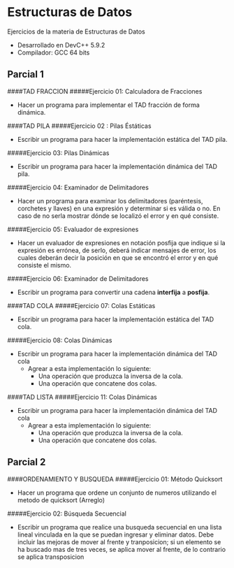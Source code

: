Estructuras de Datos
====================
Ejercicios de la materia de Estructuras de Datos

 - Desarrollado en DevC++ 5.9.2
 - Compilador: GCC 64 bits


Parcial 1
---------

####TAD FRACCION
#####Ejercicio 01: Calculadora de Fracciones
 - Hacer un programa para implementar el TAD fracción de forma dinámica.


####TAD PILA
#####Ejercicio 02 : Pilas Éstáticas
 - Escribir un programa para hacer la implementación estática del TAD pila.

#####Ejercicio 03: Pilas Dinámicas
 - Escribir un programa para hacer la implementación dinámica del TAD pila.

#####Ejercicio 04: Examinador de Delimitadores
 - Hacer un programa para examinar los delimitadores (paréntesis, corchetes y llaves) en una expresión y determinar si es válida o no. En caso de no serla mostrar dónde se localizó el error y en qué consiste.

#####Ejercicio 05: Evaluador de expresiones
 - Hacer un evaluador de expresiones en notación posfija que indique si la expresión es errónea, de serlo, deberá indicar mensajes de error, los cuales deberán decir la posición en que se encontró el error y en qué consiste el mismo.

#####Ejercicio 06: Examinador de Delimitadores
 - Escribir un programa para convertir una cadena **interfija** a **posfija**.


####TAD COLA
#####Ejercicio 07: Colas Estáticas
 - Escribir un programa para hacer la implementación estática del TAD cola.

#####Ejercicio 08: Colas Dinámicas
  - Escribir un programa para hacer la implementación dinámica del TAD cola
      + Agrear a esta implementación lo siguiente:
          * Una operación que produzca la inversa de la cola.
          * Una operación que concatene dos colas.


####TAD LISTA
#####Ejercicio 11: Colas Dinámicas
  - Escribir un programa para hacer la implementación dinámica del TAD cola
      + Agrear a esta implementación lo siguiente:
          * Una operación que produzca la inversa de la cola.
          * Una operación que concatene dos colas.



Parcial 2
---------

####ORDENAMIENTO Y BUSQUEDA
#####Ejercicio 01: Método Quicksort
  - Hacer un programa que ordene un conjunto de numeros utilizando el metodo de quicksort (Arreglo)

#####Ejercicio 02: Búsqueda Secuencial
  - Escribir un programa que realice una busqueda secuencial en una lista lineal vinculada en la que se puedan ingresar y eliminar datos. Debe incluir las mejoras de mover al frente y tranposicion; si un elemento se ha buscado mas de tres veces, se aplica mover al frente, de lo contrario se aplica transposicion